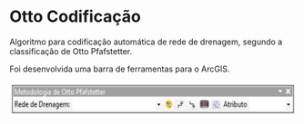 # Otto Codificação
Algoritmo para codificação automática de rede de drenagem, segundo a classificação de Otto Pfafstetter.

Foi desenvolvida uma barra de ferramentas para o ArcGIS.

![barra](https://github.com/bielenki/Otto-Codificacao/blob/master/Fig/barra.png?raw=true)
